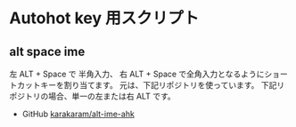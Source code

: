 # Autohot key 用スクリプト

## alt space ime

左 ALT + Space で 半角入力、
右 ALT + Space で全角入力となるようにショートカットキーを割り当てます。
元は、下記リポジトリを使っています。
下記リポジトリの場合、単一の左または右 ALT です。

- GitHub [karakaram/alt-ime-ahk][karakaram]

[karakaram]: https://github.com/karakaram/alt-ime-ahk
